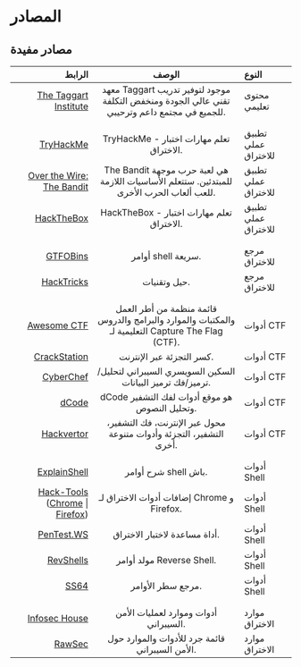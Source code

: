 # المصادر

## مصادر مفيدة

الرابط | الوصف | النوع
---: | :---: | :---
[The Taggart Institute](https://taggartinstitute.org/) | معهد Taggart موجود لتوفير تدريب تقني عالي الجودة ومنخفض التكلفة للجميع في مجتمع داعم وترحيبي. | محتوى تعليمي
||
||
[TryHackMe](https://tryhackme.com) | TryHackMe - تعلم مهارات اختبار الاختراق. | تطبيق عملي للاختراق
[Over the Wire: The Bandit](https://overthewire.org/wargames/bandit) | The Bandit هي لعبة حرب موجهة للمبتدئين. ستتعلم الأساسيات اللازمة للعب ألعاب الحرب الأخرى. | تطبيق عملي للاختراق
[HackTheBox](https://hackthebox.eu) | HackTheBox - تعلم مهارات اختبار الاختراق. | تطبيق عملي للاختراق
||
||
[GTFOBins](https://gtfobins.github.io) | أوامر shell سريعة. | مرجع للاختراق
[HackTricks](https://book.hacktricks.xyz/) | حيل وتقنيات. | مرجع للاختراق
||
||
[Awesome CTF](https://apsdehal.in/awesome-ctf) | قائمة منظمة من أطر العمل والمكتبات والموارد والبرامج والدروس التعليمية لـ Capture The Flag (CTF). | أدوات CTF
[CrackStation](https://crackstation.net) | كسر التجزئة عبر الإنترنت. | أدوات CTF
[CyberChef](https://gchq.github.io/CyberChef) | السكين السويسري السيبراني لتحليل/ترميز/فك ترميز البيانات. | أدوات CTF
[dCode](https://www.dcode.fr/en) | dCode هو موقع أدوات لفك التشفير وتحليل النصوص. | أدوات CTF
[Hackvertor](https://hackvertor.co.uk/public) | محول عبر الإنترنت، فك التشفير، التشفير، التجزئة وأدوات متنوعة أخرى. | أدوات CTF
||
||
[ExplainShell](https://explainshell.com) | شرح أوامر shell باش. | أدوات Shell
[Hack-Tools](https://github.com/LasCC/Hack-Tools) ([Chrome](https://chrome.google.com/webstore/detail/hack-tools/cmbndhnoonmghfofefkcccljbkdpamhi) \| [Firefox](https://addons.mozilla.org/en-US/firefox/addon/hacktools/)) | إضافات أدوات الاختراق لـ Chrome و Firefox. | أدوات Shell
[PenTest.WS](https://pentest.ws) | أداة مساعدة لاختبار الاختراق. | أدوات Shell
[RevShells](https://www.revshells.com) | مولد أوامر Reverse Shell. | أدوات Shell
[SS64](https://ss64.com) | مرجع سطر الأوامر. | أدوات Shell
||
||
[Infosec House](https://infosec.house) | أدوات وموارد لعمليات الأمن السيبراني. | موارد الاختراق
[RawSec](https://inventory.rawsec.ml/overview.html) | قائمة جرد للأدوات والموارد حول الأمن السيبراني. | موارد الاختراق

<script defer data-domain="infosecstreams.github.io" src="https://p.infosecstreams.com/js/plausible.outbound-links.js"></script>
<script src="https://cdnjs.cloudflare.com/ajax/libs/font-awesome/6.4.0/js/brands.min.js" integrity="sha512-KYlRezs7yAa59UnX6zAvY7I96Te02kycQn02Sr6FU/fBpxcXAwumRe5DHVrqVnWTt9HY/PktrAPZzSe9UE1Yxg==" crossorigin="anonymous" referrerpolicy="no-referrer"></script>
<script src="https://cdnjs.cloudflare.com/ajax/libs/font-awesome/6.4.0/js/solid.min.js" integrity="sha512-apZ8JDL5kA1iqvafDdTymV4FWUlJd8022mh46oEMMd/LokNx9uVAzhHk5gRll+JBE6h0alB2Upd3m+ZDAofbaQ==" crossorigin="anonymous" referrerpolicy="no-referrer"></script>
<script src="https://cdnjs.cloudflare.com/ajax/libs/font-awesome/6.4.0/js/fontawesome.min.js" integrity="sha512-c41hNYfKMuxafVVmh5X3N/8DiGFFAV/tU2oeNk+upk/dfDAdcbx5FrjFOkFhe4MOLaKlujjkyR4Yn7vImrXjzQ==" crossorigin="anonymous" referrerpolicy="no-referrer"></script>
